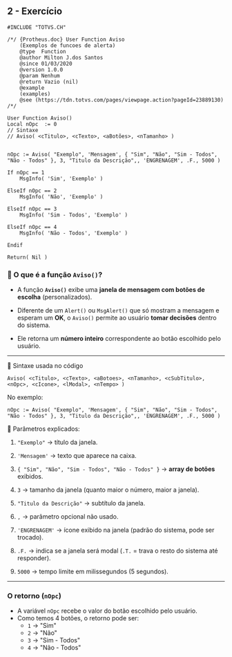 ## 2 - Exercício
```prw
#INCLUDE "TOTVS.CH"

/*/ {Protheus.doc} User Function Aviso
    (Exemplos de funcoes de alerta)
    @type  Function
    @author Milton J.dos Santos
    @since 01/03/2020
    @version 1.0.0
    @param Nenhum
    @return Vazio (nil)
    @example
    (examples)
    @see (https://tdn.totvs.com/pages/viewpage.action?pageId=23889130)
/*/

User Function Aviso()
Local nOpc  := 0
// Sintaxe
// Aviso( <cTitulo>, <cTexto>, <aBotões>, <nTamanho> )  


nOpc := Aviso( "Exemplo", 'Mensagem', { "Sim", "Não", "Sim - Todos", "Não - Todos" }, 3, "Titulo da Descrição",, 'ENGRENAGEM', .F., 5000 )

If nOpc == 1
    MsgInfo( 'Sim', 'Exemplo' )

ElseIf nOpc == 2
    MsgInfo( 'Não', 'Exemplo' )

ElseIf nOpc == 3
    MsgInfo( 'Sim - Todos', 'Exemplo' )

ElseIf nOpc == 4
    MsgInfo( 'Não - Todos', 'Exemplo' )

Endif

Return( Nil )
```



### 📌 O que é a função `Aviso()`?
- A função **`Aviso()`** exibe uma **janela de mensagem com botões de escolha** (personalizados).
    
- Diferente de um `Alert()` ou `MsgAlert()` que só mostram a mensagem e esperam um **OK**, o `Aviso()` permite ao usuário **tomar decisões** dentro do sistema.

- Ele retorna um **número inteiro** correspondente ao botão escolhido pelo usuário.
---

📌 Sintaxe usada no código
```
Aviso( <cTitulo>, <cTexto>, <aBotoes>, <nTamanho>, <cSubTitulo>, <nOpc>, <cIcone>, <lModal>, <nTempo> )
```

No exemplo:
```
nOpc := Aviso( "Exemplo", 'Mensagem', { "Sim", "Não", "Sim - Todos", "Não - Todos" }, 3, "Titulo da Descrição",, 'ENGRENAGEM', .F., 5000 )
```

🔎 Parâmetros explicados:
1. `"Exemplo"` → título da janela.
    
2. `'Mensagem'` → texto que aparece na caixa.
    
3. `{ "Sim", "Não", "Sim - Todos", "Não - Todos" }` → **array de botões** exibidos.
    
4. `3` → tamanho da janela (quanto maior o número, maior a janela).
    
5. `"Titulo da Descrição"` → subtítulo da janela.
    
6. `,` → parâmetro opcional não usado.
    
7. `'ENGRENAGEM'` → ícone exibido na janela (padrão do sistema, pode ser trocado).
    
8. `.F.` → indica se a janela será modal (`.T.` = trava o resto do sistema até responder).
    
9. `5000` → tempo limite em milissegundos (5 segundos).

----
### O retorno (`nOpc`)
- A variável `nOpc` recebe o valor do botão escolhido pelo usuário.
- Como temos 4 botões, o retorno pode ser:
    - `1` → "Sim"
    - `2` → "Não"
    - `3` → "Sim - Todos"
    - `4` → "Não - Todos"


